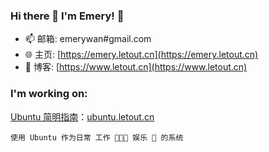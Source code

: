 ### Hi there 👋 I'm Emery! 🤗

<!--
**EmeryWan/emerywan** is a ✨ _special_ ✨ repository because its `README.md` (this file) appears on your GitHub profile.

Here are some ideas to get you started:

- 🔭 I’m currently working on ...
- 🌱 I’m currently learning ...
- 👯 I’m looking to collaborate on ...
- 🤔 I’m looking for help with ...
- 💬 Ask me about ...
- 📫 How to reach me: ...
- 😄 Pronouns: ...
- ⚡ Fun fact: ...
-->


- 📫 邮箱: emerywan#gmail.com
- 🌐 主页: [https://emery.letout.cn](https://emery.letout.cn)
- 🤔 博客: [https://www.letout.cn](https://www.letout.cn)


### I'm working on:

[Ubuntu 简明指南](https://github.com/EmeryWan/ubuntu-workstation-guide)：[ubuntu.letout.cn](https://ubuntu.letout.cn)

    使用 Ubuntu 作为日常 工作 🧑🏻‍💻 娱乐 🍿 的系统

